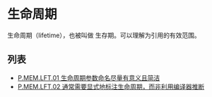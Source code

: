 # 生命周期

生命周期（lifetime），也被叫做 生存期。可以理解为引用的有效范围。

## 列表

- [P.MEM.LFT.01 生命周期参数命名尽量有意义且简洁](./lifetime/P.MEM.LFT.01.md)
- [P.MEM.LFT.02 通常需要显式地标注生命周期，而非利用编译器推断](./lifetime/P.MEM.LFT.02.md)